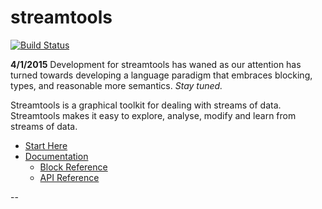 # streamtools

[![Build Status](https://travis-ci.org/nytlabs/streamtools.png?branch=master)](https://travis-ci.org/nytlabs/streamtools)

**4/1/2015**
Development for streamtools has waned as our attention has turned towards developing a language paradigm that embraces blocking, types, and reasonable more semantics. *Stay tuned.*

Streamtools is a graphical toolkit for dealing with streams of data. Streamtools makes it easy to explore, analyse, modify and learn from streams of data.

* [Start Here](http://nytlabs.github.io/streamtools)
* [Documentation](http://nytlabs.github.io/streamtools/docs/#)
    * [Block Reference](http://nytlabs.github.io/streamtools/docs/#reference/blocks)
    * [API Reference](http://nytlabs.github.io/streamtools/docs/#reference/api)

-- 
